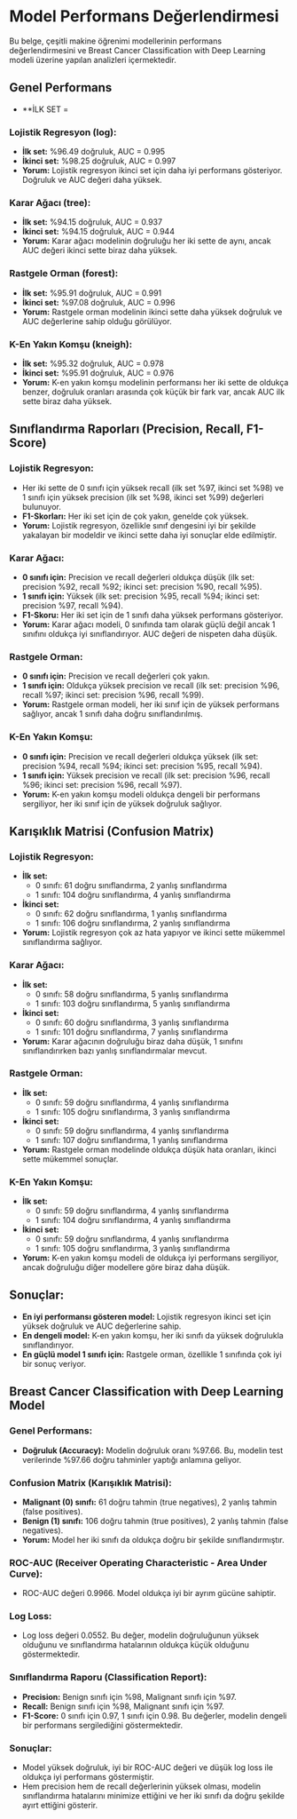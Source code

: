 # Model Performans Değerlendirmesi

Bu belge, çeşitli makine öğrenimi modellerinin performans değerlendirmesini ve Breast Cancer Classification with Deep Learning modeli üzerine yapılan analizleri içermektedir.

## Genel Performans
- **İLK SET = 

### Lojistik Regresyon (log):
- **İlk set:** %96.49 doğruluk, AUC = 0.995
- **İkinci set:** %98.25 doğruluk, AUC = 0.997
- **Yorum:** Lojistik regresyon ikinci set için daha iyi performans gösteriyor. Doğruluk ve AUC değeri daha yüksek.

### Karar Ağacı (tree):
- **İlk set:** %94.15 doğruluk, AUC = 0.937
- **İkinci set:** %94.15 doğruluk, AUC = 0.944
- **Yorum:** Karar ağacı modelinin doğruluğu her iki sette de aynı, ancak AUC değeri ikinci sette biraz daha yüksek.

### Rastgele Orman (forest):
- **İlk set:** %95.91 doğruluk, AUC = 0.991
- **İkinci set:** %97.08 doğruluk, AUC = 0.996
- **Yorum:** Rastgele orman modelinin ikinci sette daha yüksek doğruluk ve AUC değerlerine sahip olduğu görülüyor.

### K-En Yakın Komşu (kneigh):
- **İlk set:** %95.32 doğruluk, AUC = 0.978
- **İkinci set:** %95.91 doğruluk, AUC = 0.976
- **Yorum:** K-en yakın komşu modelinin performansı her iki sette de oldukça benzer, doğruluk oranları arasında çok küçük bir fark var, ancak AUC ilk sette biraz daha yüksek.

## Sınıflandırma Raporları (Precision, Recall, F1-Score)

### Lojistik Regresyon:
- Her iki sette de 0 sınıfı için yüksek recall (ilk set %97, ikinci set %98) ve 1 sınıfı için yüksek precision (ilk set %98, ikinci set %99) değerleri bulunuyor.
- **F1-Skorları:** Her iki set için de çok yakın, genelde çok yüksek.
- **Yorum:** Lojistik regresyon, özellikle sınıf dengesini iyi bir şekilde yakalayan bir modeldir ve ikinci sette daha iyi sonuçlar elde edilmiştir.

### Karar Ağacı:
- **0 sınıfı için:** Precision ve recall değerleri oldukça düşük (ilk set: precision %92, recall %92; ikinci set: precision %90, recall %95).
- **1 sınıfı için:** Yüksek (ilk set: precision %95, recall %94; ikinci set: precision %97, recall %94).
- **F1-Skoru:** Her iki set için de 1 sınıfı daha yüksek performans gösteriyor.
- **Yorum:** Karar ağacı modeli, 0 sınıfında tam olarak güçlü değil ancak 1 sınıfını oldukça iyi sınıflandırıyor. AUC değeri de nispeten daha düşük.

### Rastgele Orman:
- **0 sınıfı için:** Precision ve recall değerleri çok yakın.
- **1 sınıfı için:** Oldukça yüksek precision ve recall (ilk set: precision %96, recall %97; ikinci set: precision %96, recall %99).
- **Yorum:** Rastgele orman modeli, her iki sınıf için de yüksek performans sağlıyor, ancak 1 sınıfı daha doğru sınıflandırılmış.

### K-En Yakın Komşu:
- **0 sınıfı için:** Precision ve recall değerleri oldukça yüksek (ilk set: precision %94, recall %94; ikinci set: precision %95, recall %94).
- **1 sınıfı için:** Yüksek precision ve recall (ilk set: precision %96, recall %96; ikinci set: precision %96, recall %97).
- **Yorum:** K-en yakın komşu modeli oldukça dengeli bir performans sergiliyor, her iki sınıf için de yüksek doğruluk sağlıyor.

## Karışıklık Matrisi (Confusion Matrix)

### Lojistik Regresyon:
- **İlk set:** 
  - 0 sınıfı: 61 doğru sınıflandırma, 2 yanlış sınıflandırma
  - 1 sınıfı: 104 doğru sınıflandırma, 4 yanlış sınıflandırma
- **İkinci set:** 
  - 0 sınıfı: 62 doğru sınıflandırma, 1 yanlış sınıflandırma
  - 1 sınıfı: 106 doğru sınıflandırma, 2 yanlış sınıflandırma
- **Yorum:** Lojistik regresyon çok az hata yapıyor ve ikinci sette mükemmel sınıflandırma sağlıyor.

### Karar Ağacı:
- **İlk set:** 
  - 0 sınıfı: 58 doğru sınıflandırma, 5 yanlış sınıflandırma
  - 1 sınıfı: 103 doğru sınıflandırma, 5 yanlış sınıflandırma
- **İkinci set:** 
  - 0 sınıfı: 60 doğru sınıflandırma, 3 yanlış sınıflandırma
  - 1 sınıfı: 101 doğru sınıflandırma, 7 yanlış sınıflandırma
- **Yorum:** Karar ağacının doğruluğu biraz daha düşük, 1 sınıfını sınıflandırırken bazı yanlış sınıflandırmalar mevcut.

### Rastgele Orman:
- **İlk set:** 
  - 0 sınıfı: 59 doğru sınıflandırma, 4 yanlış sınıflandırma
  - 1 sınıfı: 105 doğru sınıflandırma, 3 yanlış sınıflandırma
- **İkinci set:** 
  - 0 sınıfı: 59 doğru sınıflandırma, 4 yanlış sınıflandırma
  - 1 sınıfı: 107 doğru sınıflandırma, 1 yanlış sınıflandırma
- **Yorum:** Rastgele orman modelinde oldukça düşük hata oranları, ikinci sette mükemmel sonuçlar.

### K-En Yakın Komşu:
- **İlk set:** 
  - 0 sınıfı: 59 doğru sınıflandırma, 4 yanlış sınıflandırma
  - 1 sınıfı: 104 doğru sınıflandırma, 4 yanlış sınıflandırma
- **İkinci set:** 
  - 0 sınıfı: 59 doğru sınıflandırma, 4 yanlış sınıflandırma
  - 1 sınıfı: 105 doğru sınıflandırma, 3 yanlış sınıflandırma
- **Yorum:** K-en yakın komşu modeli de oldukça iyi performans sergiliyor, ancak doğruluğu diğer modellere göre biraz daha düşük.

## Sonuçlar:
- **En iyi performansı gösteren model:** Lojistik regresyon ikinci set için yüksek doğruluk ve AUC değerlerine sahip.
- **En dengeli model:** K-en yakın komşu, her iki sınıfı da yüksek doğrulukla sınıflandırıyor.
- **En güçlü model 1 sınıfı için:** Rastgele orman, özellikle 1 sınıfında çok iyi bir sonuç veriyor.


## Breast Cancer Classification with Deep Learning Model

### Genel Performans:
- **Doğruluk (Accuracy):** Modelin doğruluk oranı %97.66. Bu, modelin test verilerinde %97.66 doğru tahminler yaptığı anlamına geliyor.

### Confusion Matrix (Karışıklık Matrisi):
- **Malignant (0) sınıfı:** 61 doğru tahmin (true negatives), 2 yanlış tahmin (false positives).
- **Benign (1) sınıfı:** 106 doğru tahmin (true positives), 2 yanlış tahmin (false negatives).
- **Yorum:** Model her iki sınıfı da oldukça doğru bir şekilde sınıflandırmıştır.

### ROC-AUC (Receiver Operating Characteristic - Area Under Curve):
- ROC-AUC değeri 0.9966. Model oldukça iyi bir ayrım gücüne sahiptir. 

### Log Loss:
- Log loss değeri 0.0552. Bu değer, modelin doğruluğunun yüksek olduğunu ve sınıflandırma hatalarının oldukça küçük olduğunu göstermektedir.

### Sınıflandırma Raporu (Classification Report):
- **Precision:** Benign sınıfı için %98, Malignant sınıfı için %97.
- **Recall:** Benign sınıfı için %98, Malignant sınıfı için %97.
- **F1-Score:** 0 sınıfı için 0.97, 1 sınıfı için 0.98. Bu değerler, modelin dengeli bir performans sergilediğini göstermektedir.

### Sonuçlar:
- Model yüksek doğruluk, iyi bir ROC-AUC değeri ve düşük log loss ile oldukça iyi performans göstermiştir.
- Hem precision hem de recall değerlerinin yüksek olması, modelin sınıflandırma hatalarını minimize ettiğini ve her iki sınıfı da doğru şekilde ayırt ettiğini gösterir.
